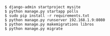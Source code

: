 	$ django-admin startproject mysite
	$ python manage.py startapp polls
	$ sudo pip install -r requirements.txt
	$ python manage.py runserver 192.168.1.9:8080
	$ python manage.py makemigrations libros
	$ python manage.py migrate